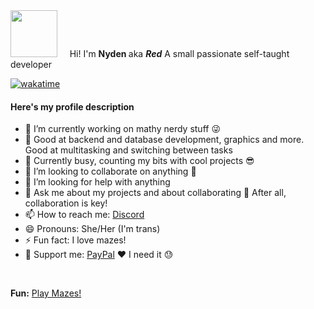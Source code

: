 <div>
<img src="https://avatars.githubusercontent.com/u/46073266?v=4" width="75px" height="75px"/>
&nbsp;&nbsp;&nbsp;
Hi! I'm <b>Nyden </b> 
aka <i><b>Red</b></i> 
A small passionate self-taught developer
</div>

[![wakatime](https://wakatime.com/badge/user/8476b424-8eba-4378-8072-7c411c5c61b7.svg)](https://wakatime.com/@8476b424-8eba-4378-8072-7c411c5c61b7)
<h4>Here's my profile description</h4>

- 🔭 I’m currently working on mathy nerdy stuff 😜
- 🔨 Good at backend and database development, graphics and more. Good at multitasking and switching between tasks
- 🌱 Currently busy, counting my bits with cool projects 😎
- 👯 I’m looking to collaborate on anything 🙌
- 🤔 I’m looking for help with anything
- 💬 Ask me about my projects and about collaborating 💖
    After all, collaboration is key!
- 📫 How to reach me: [Discord](https://discord.gg/cDbCBN5EZN)
- 😄 Pronouns: She/Her (I'm trans)
- ⚡ Fun fact: I love mazes! 
- 💸 Support me: [PayPal](https://www.paypal.com/paypalme/redttg) ❤️ I need it 😓

&nbsp;

<b>Fun:</b> [Play Mazes!](https://redttg.com/mazes/quick)
